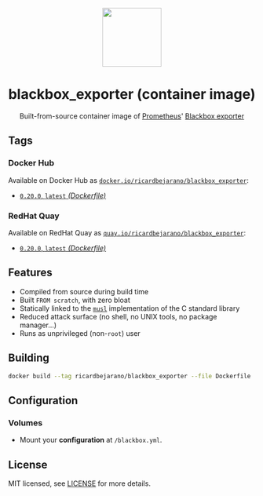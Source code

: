 <p align="center"><img src="https://emojipedia-us.s3.dualstack.us-west-1.amazonaws.com/thumbs/320/apple/198/fire-extinguisher_1f9ef.png" width="120px"></p>
<h1 align="center">blackbox_exporter (container image)</h1>
<p align="center">Built-from-source container image of <a href="https://prometheus.io/">Prometheus</a>' <a href="https://github.com/prometheus/blackbox_exporter">Blackbox exporter</a></p>


## Tags

### Docker Hub

Available on Docker Hub as [`docker.io/ricardbejarano/blackbox_exporter`](https://hub.docker.com/r/ricardbejarano/blackbox_exporter):

- [`0.20.0`, `latest` *(Dockerfile)*](Dockerfile)

### RedHat Quay

Available on RedHat Quay as [`quay.io/ricardbejarano/blackbox_exporter`](https://quay.io/repository/ricardbejarano/blackbox_exporter):

- [`0.20.0`, `latest` *(Dockerfile)*](Dockerfile)


## Features

* Compiled from source during build time
* Built `FROM scratch`, with zero bloat
* Statically linked to the [`musl`](https://musl.libc.org/) implementation of the C standard library
* Reduced attack surface (no shell, no UNIX tools, no package manager...)
* Runs as unprivileged (non-`root`) user


## Building

```bash
docker build --tag ricardbejarano/blackbox_exporter --file Dockerfile .
```


## Configuration

### Volumes

- Mount your **configuration** at `/blackbox.yml`.


## License

MIT licensed, see [LICENSE](LICENSE) for more details.
